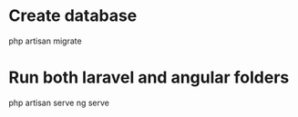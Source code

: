 # Create database
php artisan migrate

# Run both laravel and angular folders
php artisan serve
ng serve
